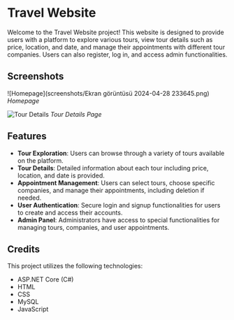# Travel Website

Welcome to the Travel Website project! This website is designed to provide users with a platform to explore various tours, view tour details such as price, location, and date, and manage their appointments with different tour companies. Users can also register, log in, and access admin functionalities.

## Screenshots

![Homepage](screenshots/Ekran görüntüsü 2024-04-28 233645.png)
*Homepage*

![Tour Details](screenshots/tour_details.png)
*Tour Details Page*

## Features

- **Tour Exploration**: Users can browse through a variety of tours available on the platform.
- **Tour Details**: Detailed information about each tour including price, location, and date is provided.
- **Appointment Management**: Users can select tours, choose specific companies, and manage their appointments, including deletion if needed.
- **User Authentication**: Secure login and signup functionalities for users to create and access their accounts.
- **Admin Panel**: Administrators have access to special functionalities for managing tours, companies, and user appointments.


## Credits

This project utilizes the following technologies:

- ASP.NET Core (C#)
- HTML
- CSS
- MySQL
- JavaScript
